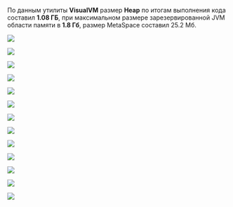 По данным утилиты **VisualVM** размер **Heap** по итогам выполнения 
кода составил **1.08 ГБ**, при максимальном размере зарезервированной
JVM области памяти в **1.8 Гб**, размер MetaSpace составил 25.2 Мб.

![](/Pause30secHeap.jpg)

![](/MetaspaceVertx.jpg)

![](/ClassesVertx.jpg)

![](/HeapVertx.jpg)

![](/MetaspaceNetty.jpg)

![](/ClassesNetty.jpg)

![](/HeapNetty.jpg)

![](/MetaspaceSpring.jpg)

![](/ClassesSpring.jpg)

![](/HeapSpring.jpg)

![](/HeapObject.jpg)

![](/MetaspaceObject.jpg)

![](/ClassesObject.jpg)




